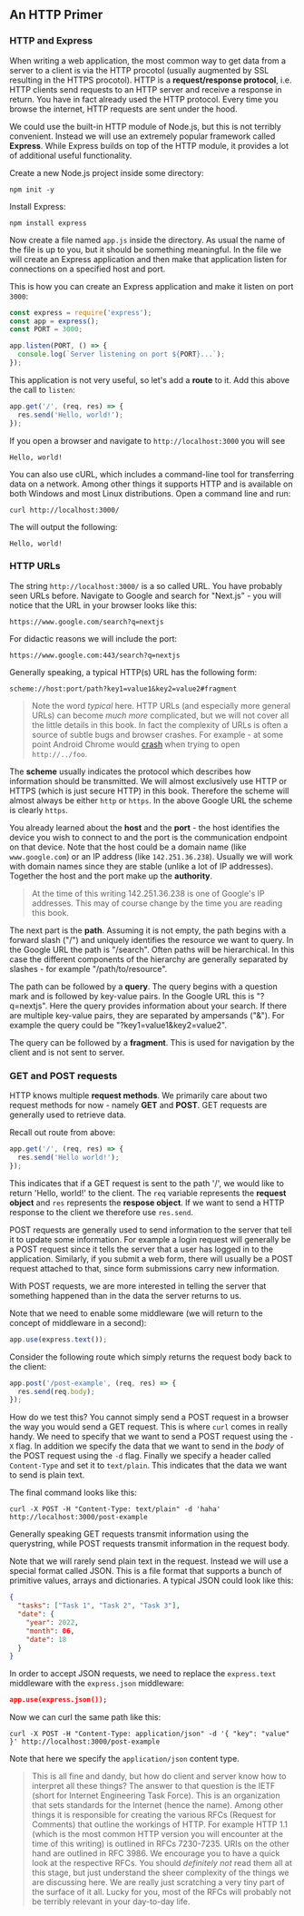 ## An HTTP Primer

### HTTP and Express

When writing a web application, the most common way to get data from a server to a client is via the HTTP procotol (usually augmented by SSL resulting in the HTTPS procotol).
HTTP is a **request/response protocol**, i.e. HTTP clients send requests to an HTTP server and receive a response in return.
You have in fact already used the HTTP protocol.
Every time you browse the internet, HTTP requests are sent under the hood.

We could use the built-in HTTP module of Node.js, but this is not terribly convenient.
Instead we will use an extremely popular framework called **Express**.
While Express builds on top of the HTTP module, it provides a lot of additional useful functionality.

Create a new Node.js project inside some directory:

```shell
npm init -y
```

Install Express:

```shell
npm install express
```

Now create a file named `app.js` inside the directory.
As usual the name of the file is up to you, but it should be something meaningful.
In the file we will create an Express application and then make that application listen for connections on a specified host and port.

This is how you can create an Express application and make it listen on port `3000`:

```javascript
const express = require('express');
const app = express();
const PORT = 3000;

app.listen(PORT, () => {
  console.log(`Server listening on port ${PORT}...`);
});
```

This application is not very useful, so let's add a **route** to it.
Add this above the call to `listen`:

```javascript
app.get('/', (req, res) => {
  res.send('Hello, world!');
});
```

If you open a browser and navigate to `http://localhost:3000` you will see

```
Hello, world!
```

You can also use cURL, which includes a command-line tool for transferring data on a network.
Among other things it supports HTTP and is available on both Windows and most Linux distributions.
Open a command line and run:

```shell
curl http://localhost:3000/
```

The will output the following:

```
Hello, world!
```

### HTTP URLs

The string `http://localhost:3000/` is a so called URL.
You have probably seen URLs before.
Navigate to Google and search for "Next.js" - you will notice that the URL in your browser looks like this:

```
https://www.google.com/search?q=nextjs
```

For didactic reasons we will include the port:

```
https://www.google.com:443/search?q=nextjs
```

Generally speaking, a typical HTTP(s) URL has the following form:

```
scheme://host:port/path?key1=value1&key2=value2#fragment
```

> Note the word _typical_ here.
> HTTP URLs (and especially more general URLs) can become _much more_ complicated, but we will not cover all the little details in this book.
> In fact the complexity of URLs is often a source of subtle bugs and browser crashes.
> For example - at some point Android Chrome would [crash](https://news.ycombinator.com/item?id=28639708) when trying to open `http://../foo`.

The **scheme** usually indicates the protocol which describes how information should be transmitted.
We will almost exclusively use HTTP or HTTPS (which is just secure HTTP) in this book.
Therefore the scheme will almost always be either `http` or `https`.
In the above Google URL the scheme is clearly `https`.

You already learned about the **host** and the **port** - the host identifies the device you wish to connect to and the port is the communication endpoint on that device.
Note that the host could be a domain name (like `www.google.com`) or an IP address (like `142.251.36.238`).
Usually we will work with domain names since they are stable (unlike a lot of IP addresses).
Together the host and the port make up the **authority**.

> At the time of this writing 142.251.36.238 is one of Google's IP addresses.
> This may of course change by the time you are reading this book.

The next part is the **path**.
Assuming it is not empty, the path begins with a forward slash ("/") and uniquely identifies the resource we want to query.
In the Google URL the path is "/search".
Often paths will be hierarchical.
In this case the different components of the hierarchy are generally separated by slashes - for example "/path/to/resource".

The path can be followed by a **query**.
The query begins with a question mark and is followed by key-value pairs.
In the Google URL this is "?q=nextjs".
Here the query provides information about your search.
If there are multiple key-value pairs, they are separated by ampersands ("&").
For example the query could be "?key1=value1&key2=value2".

The query can be followed by a **fragment**.
This is used for navigation by the client and is not sent to server.

### GET and POST requests

HTTP knows multiple **request methods**.
We primarily care about two request methods for now - namely **GET** and **POST**.
GET requests are generally used to retrieve data.

Recall out route from above:

```javascript
app.get('/', (req, res) => {
  res.send('Hello world!');
});
```

This indicates that if a GET request is sent to the path '/', we would like to return 'Hello, world!' to the client.
The `req` variable represents the **request object** and `res` represents the **respose object**.
If we want to send a HTTP response to the client we therefore use `res.send`.

POST requests are generally used to send information to the server that tell it to update some information.
For example a login request will generally be a POST request since it tells the server that a user has logged in to the application.
Similarly, if you submit a web form, there will usually be a POST request attached to that, since form submissions carry new information.

With POST requests, we are more interested in telling the server that something happened than in the data the server returns to us.

Note that we need to enable some middleware (we will return to the concept of middleware in a second):

```javascript
app.use(express.text());
```

Consider the following route which simply returns the request body back to the client:

```javascript
app.post('/post-example', (req, res) => {
  res.send(req.body);
});
```

How do we test this?
You cannot simply send a POST request in a browser the way you would send a GET request.
This is where `curl` comes in really handy.
We need to specify that we want to send a POST request using the `-X` flag.
In addition we specify the data that we want to send in the _body_ of the POST request using the `-d` flag.
Finally we specify a header called `Content-Type` and set it to `text/plain`.
This indicates that the data we want to send is plain text.

The final command looks like this:

```
curl -X POST -H "Content-Type: text/plain" -d 'haha' http://localhost:3000/post-example
```

Generally speaking GET requests transmit information using the querystring, while POST requests transmit information in the request body.

Note that we will rarely send plain text in the request.
Instead we will use a special format called JSON.
This is a file format that supports a bunch of primitive values, arrays and dictionaries.
A typical JSON could look like this:

```json
{
  "tasks": ["Task 1", "Task 2", "Task 3"],
  "date": {
    "year": 2022,
    "month": 06,
    "date": 18
  }
}
```

In order to accept JSON requests, we need to replace the `express.text` middleware with the `express.json` middleware:

```json
app.use(express.json());
```

Now we can curl the same path like this:

```
curl -X POST -H "Content-Type: application/json" -d '{ "key": "value" }' http://localhost:3000/post-example
```

Note that here we specify the `application/json` content type.

> This is all fine and dandy, but how do client and server know how to interpret all these things?
> The answer to that question is the IETF (short for Internet Engineering Task Force).
> This is an organization that sets standards for the Internet (hence the name).
> Among other things it is responsible for creating the various RFCs (Request for Comments) that outline the workings of HTTP.
> For example HTTP 1.1 (which is the most common HTTP version you will encounter at the time of this writing) is outlined in RFCs 7230-7235.
> URIs on the other hand are outlined in RFC 3986.
> We encourage you to have a quick look at the respective RFCs.
> You should _definitely not_ read them all at this stage, but just understand the sheer complexity of the things we are discussing here.
> We are really just scratching a very tiny part of the surface of it all.
> Lucky for you, most of the RFCs will probably not be terribly relevant in your day-to-day life.
